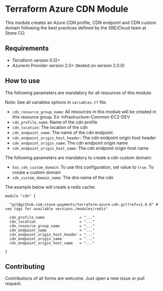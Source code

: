 # Terraform Azure CDN Module

This module creates an Azure CDN profile, CDN endpoint and CDN custom domain following the best practices defined by the SRE/Cloud team at Stone CO.

## Requirements

- Terraform version 0.12+
- Azurerm Provider version 2.0+ (tested on version 2.0.0)

## How to use

The following parameters are mandatory for all resources of this module:

Note: See all variables options in `variables.tf` file.

- ``cdn_resource_group_name``: All resources in this module will be created in this resource group. Ex: Infrastructure-Common-EC2-DEV
- ``cdn_profile_name``: Name of the cdn profile
- ``cdn_location``: The location of the cdn
- ``cdn_endpoint_name``: The name of the cdn endpoint
- ``cdn_endpoint_origin_host_header``: The cdn endpoint origin host header
- ``cdn_endpoint_origin_name``: The cdn endpoint origin name
- ``cdn_endpoint_origin_host_name``: The cdn endpoint origin host name

The following parameters are mandatory to create a cdn custom domain:

- ``has_cdn_custom_domain``: To use this configuration, set value to `true`. To create a custom domain
- ``cdn_custom_domain_name``: The dns name of the cdn

The example below will create a redis cache:

```hcl
module "cdn" {

  "git@github.com:stone-payments/terraform-azure-cdn.git?ref=v1.0.0" # see tags for available versions./modules/redis"

  cdn_profile_name                = "..."
  cdn_location                    = "..."
  cdn_resource_group_name         = "..."
  cdn_endpoint_name               = "..."
  cdn_endpoint_origin_host_header = "..."
  cdn_endpoint_origin_name        = "..."
  cdn_endpoint_origin_host_name   = "..."

}
```

## Contributing

Contributions of all forms are welcome. Just open a new issue or pull request.